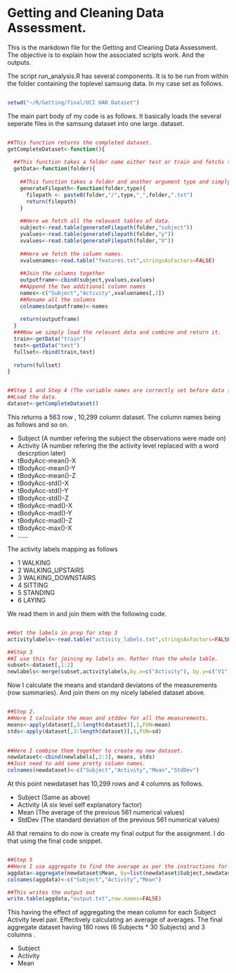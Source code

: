 # Getting and Cleaning Data Assessment.

This is the markdown file for  the Getting and Cleaning Data Assessment. The objective is to explain how the associated scripts work. And the outputs.

The script run_analysis.R has several components. It is to be run from within the folder containing the toplevel samsung data. In my case set as follows.
```r

setwd("~/R/Getting/final/UCI HAR Dataset")

```

The main part body of my code is as follows. It basically loads the several seperate files in the samsung dataset into one large. dataset.

```r

##This function returns the completed dataset.
getCompleteDataset<-function(){
  
  ##This function takes a folder name either test or train and fetchs the data from that folder and subfolders
  getData<-function(folder){
    
    ##This function takes a folder and another argument type and simply returns the path to the relevant file.
    generateFilepath<-function(folder,type){
      filepath <- paste0(folder,"/",type,"_",folder,".txt")
      return(filepath)
    }
    
    ##Here we fetch all the relevant tables of data.
    subject<-read.table(generateFilepath(folder,"subject"))
    yvalues<-read.table(generateFilepath(folder,"y"))
    xvalues<-read.table(generateFilepath(folder,"X"))
    
    ##Here we fetch the column names.
    xvaluenames<-read.table("features.txt",stringsAsFactors=FALSE)
    
    ##Join the columns together
    outputframe<-cbind(subject,yvalues,xvalues)
    ##Append the two additional column names
    names<-c("Subject","Activity",xvaluenames[,2])
    ##Rename all the columns
    colnames(outputframe)<-names
    
    return(outputframe)
  }
  ###Now we simply load the relevant data and combine and return it.
  train<-getData("train")
  test<-getData("test")
  fullset<-rbind(train,test)
  
  return(fullset)
}


##Step 1 and Step 4 (The variable names are correctly set before data is returned)
##Load the data.
dataset<-getCompleteDataset()

```

This returns a 563 row , 10,299 column dataset. The column names being as follows and so on.

 - Subject (A number refering the subject the observations were made on)
 - Activity (A number refering the the activity level replaced with a word descrption later)
 - tBodyAcc-mean()-X
 - tBodyAcc-mean()-Y
 - tBodyAcc-mean()-Z
 - tBodyAcc-std()-X
 - tBodyAcc-std()-Y
 - tBodyAcc-std()-Z
 - tBodyAcc-mad()-X
 - tBodyAcc-mad()-Y
 - tBodyAcc-mad()-Z
 - tBodyAcc-max()-X
 - ......

The activity labels mapping as follows

 - 1  WALKING
 - 2	WALKING_UPSTAIRS
 - 3	WALKING_DOWNSTAIRS
 - 4	SITTING
 - 5	STANDING
 - 6	LAYING


We read them in and join them with the following code.

```r

##Get the labels in prep for step 3 
activitylabels<-read.table("activity_labels.txt",stringsAsFactors=FALSE)

##Step 3
##I use this for joining my labels on. Rather than the whole table.
subset<-dataset[,1:2]
newlabels<-merge(subset,activitylabels,by.x=c("Activity"), by.y=c("V1"))

```

Now I calculate the means and standard deviatons of the measurements (row summaries). And join them on my nicely labeled dataset above.

```r

##Step 2.
##Here I calculate the mean and stddev for all the measurements.
means<-apply(dataset[,3:length(dataset)],1,FUN=mean)
stds<-apply(dataset[,3:length(dataset)],1,FUN=sd)
    

##Here I combine them together to create my new dataset.
newdataset<-cbind(newlabels[,2:3], means, stds)
##Just need to add some pretty column names.
colnames(newdataset)<-c("Subject","Activity","Mean","StdDev")  

```

At this point newdataset has 10,299 rows and 4 columns as follows.

 - Subject (Same as above)
 - Activity (A six level self explanatory factor)
 - Mean (The average of the previous 561 numerical values)
 - StdDev (The standard deviation of the previous 561 numerical values)
 
 
All that remains to do now is create my final output for the assignment. I do that using the final code snippet.

```r

##Step 5
##Here I use aggregate to find the average as per the instructions for step 5. 
aggdata<-aggregate(newdataset$Mean, by=list(newdataset$Subject,newdataset$Activity), FUN=mean)
colnames(aggdata)<-c("Subject","Activity","Mean")  

##This writes the output out
write.table(aggdata,"output.txt",row.names=FALSE)

```

This having the effect of aggregating the mean column for each Subject Activity level pair. Effectively calculating an average of averages. The final aggregate dataset having 180 rows (6 Subjects * 30 Subjects) and 3 columns .

 - Subject
 - Activity
 - Mean
 
 
 
 
 
 
 
 
 
 
 